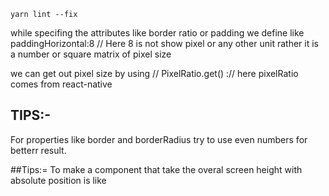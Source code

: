 ```shell
yarn lint --fix
```
while specifing the attributes like border ratio or padding 
we define like paddingHorizontal:8   // Here 8 is not show pixel or any other unit rather it is a number or square matrix of pixel size

we can get out pixel size by using // PixelRatio.get() :// here pixelRatio comes from react-native


## TIPS:- 
For properties like border and borderRadius try to use even numbers for betterr result.
<!--  -->
##Tips:=
To make a component that take the overal screen height with absolute position is like
<View StyleSheet.>
